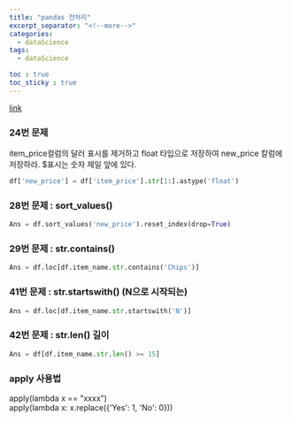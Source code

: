 ```yaml
---
title: "pandas 전처리"
excerpt_separator: "<!--more-->"
categories:
  - dataScience
tags:
  - dataScience

toc : true
toc_sticky : true
---
```


[link]("https://www.datamanim.com/dataset/99_pandas/pandasMain.html")    

### 24번 문제 
item_price컬럼의 달러 표시를 제거하고 float 타입으로 저장하여 new_price 칼럼에 저장하라.
$표시는 숫자 제일 앞에 있다.    
``` python
df['new_price'] = df['item_price'].str[1:].astype('float')
```
### 28번 문제 :  sort_values()
``` python
Ans = df.sort_values('new_price').reset_index(drop=True)
```

### 29번 문제 :  str.contains()
``` python
Ans = df.loc[df.item_name.str.contains('Chips')]   
```

### 41번 문제 :  str.startswith() (N으로 시작되는)
``` python
Ans = df.loc[df.item_name.str.startswith('N')]   
```

### 42번 문제 :  str.len()  길이
``` python
Ans = df[df.item_name.str.len() >= 15]   
```

### apply 사용법   
apply(lambda x == "xxxx")   
apply(lambda x: x.replace({'Yes': 1, 'No': 0}))
